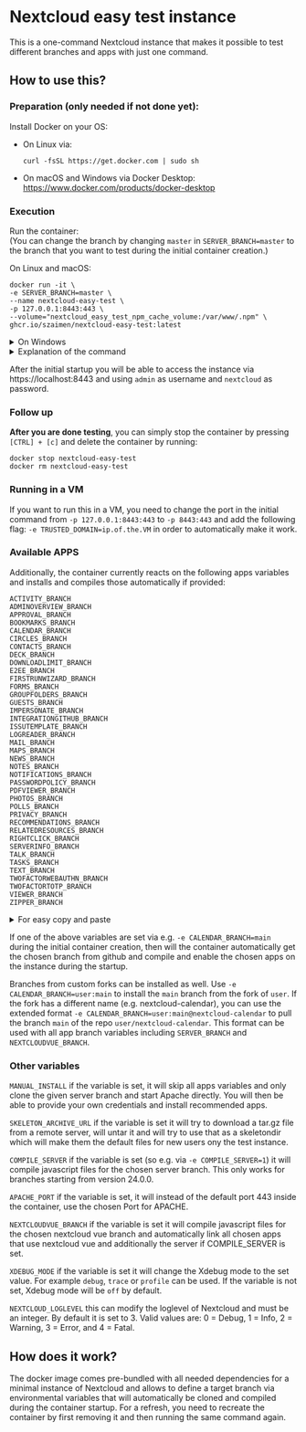 # Nextcloud easy test instance
This is a one-command Nextcloud instance that makes it possible to test different branches and apps with just one command.

## How to use this?

### Preparation (only needed if not done yet):
Install Docker on your OS:
- On Linux via:
    ```shell
    curl -fsSL https://get.docker.com | sudo sh
    ```
- On macOS and Windows via Docker Desktop:
https://www.docker.com/products/docker-desktop 

### Execution
Run the container:  
(You can change the branch by changing `master` in `SERVER_BRANCH=master` to the branch that you want to test during the initial container creation.)

On Linux and macOS:
```
docker run -it \
-e SERVER_BRANCH=master \
--name nextcloud-easy-test \
-p 127.0.0.1:8443:443 \
--volume="nextcloud_easy_test_npm_cache_volume:/var/www/.npm" \
ghcr.io/szaimen/nextcloud-easy-test:latest
```

<details>
<summary>On Windows</summary>

```
docker run -it ^
-e SERVER_BRANCH=master ^
--name nextcloud-easy-test ^
-p 127.0.0.1:8443:443 ^
--volume="nextcloud_easy_test_npm_cache_volume:/var/www/.npm" ^
ghcr.io/szaimen/nextcloud-easy-test:latest
```

</details>

<details>
<summary>Explanation of the command</summary>

`docker run -it`  
This command creates a new docker container.

`-e SERVER_BRANCH=master`  
This inserts the environment variable `SERVER_BRANCH` into the container and sets it to the value `master`. 

`--name nextcloud-easy-test`  
This gives the container a distinct name `nextcloud-easy-test` so that you are able to easily run other docker commands on the container.

`-p 127.0.0.1:8443:443`  
This makes the container listen on `localhost` and maps the host port `8443` to the container port `443` so that you are able to access the container by opening https://localhost:8443.

`--volume="nextcloud_easy_test_npm_cache_volume:/var/www/.npm"`
This stores the npm cache in a docker volume so that compiling apps takes less time from the second time. You can clean it with `sudo docker volume rm nextcloud_easy_test_npm_cache_volume`.

`ghcr.io/szaimen/nextcloud-easy-test:latest`  
This is the image name that you will use as base for the container. `latest` is the tag that will be used.

---

</details>

After the initial startup you will be able to access the instance via https://localhost:8443 and using `admin` as username and `nextcloud` as password.

### Follow up

**After you are done testing**, you can simply stop the container by pressing `[CTRL] + [c]` and delete the container by running:
```
docker stop nextcloud-easy-test
docker rm nextcloud-easy-test
```

### Running in a VM
If you want to run this in a VM, you need to change the port in the initial command from `-p 127.0.0.1:8443:443` to `-p 8443:443` and add the following flag: `-e TRUSTED_DOMAIN=ip.of.the.VM` in order to automatically make it work.

### Available APPS
Additionally, the container currently reacts on the following apps variables and installs and compiles those automatically if provided:
```
ACTIVITY_BRANCH
ADMINOVERVIEW_BRANCH
APPROVAL_BRANCH
BOOKMARKS_BRANCH
CALENDAR_BRANCH
CIRCLES_BRANCH
CONTACTS_BRANCH
DECK_BRANCH
DOWNLOADLIMIT_BRANCH
E2EE_BRANCH
FIRSTRUNWIZARD_BRANCH
FORMS_BRANCH
GROUPFOLDERS_BRANCH
GUESTS_BRANCH
IMPERSONATE_BRANCH
INTEGRATIONGITHUB_BRANCH
ISSUTEMPLATE_BRANCH
LOGREADER_BRANCH
MAIL_BRANCH
MAPS_BRANCH
NEWS_BRANCH
NOTES_BRANCH
NOTIFICATIONS_BRANCH
PASSWORDPOLICY_BRANCH
PDFVIEWER_BRANCH
PHOTOS_BRANCH
POLLS_BRANCH
PRIVACY_BRANCH
RECOMMENDATIONS_BRANCH
RELATEDRESOURCES_BRANCH
RIGHTCLICK_BRANCH
SERVERINFO_BRANCH
TALK_BRANCH
TASKS_BRANCH
TEXT_BRANCH
TWOFACTORWEBAUTHN_BRANCH
TWOFACTORTOTP_BRANCH
VIEWER_BRANCH
ZIPPER_BRANCH
```

<details>
<summary>For easy copy and paste</summary>

```
-e ACTIVITY_BRANCH=master \
-e ADMINOVERVIEW_BRANCH=main \
-e APPROVAL_BRANCH=main \
-e BOOKMARKS_BRANCH=master \
-e CALENDAR_BRANCH=main \
-e CIRCLES_BRANCH=master \
-e CONTACTS_BRANCH=main \
-e DECK_BRANCH=main \
-e DOWNLOADLIMIT_BRANCH=master \
-e E2EE_BRANCH=master \
-e FIRSTRUNWIZARD_BRANCH=master \
-e FORMS_BRANCH=main \
-e GROUPFOLDERS_BRANCH=master \
-e GUESTS_BRANCH=master \
-e IMPERSONATE_BRANCH=master \
-e INTEGRATIONGITHUB_BRANCH=main \
-e ISSUTEMPLATE_BRANCH=master \
-e LOGREADER_BRANCH=master \
-e MAIL_BRANCH=main \
-e MAPS_BRANCH=master \
-e NEWS_BRANCH=master \
-e NOTES_BRANCH=main \
-e NOTIFICATIONS_BRANCH=master \
-e PASSWORDPOLICY_BRANCH=master \
-e PDFVIEWER_BRANCH=master \
-e PHOTOS_BRANCH=master \
-e POLLS_BRANCH=master \
-e PRIVACY_BRANCH=master \
-e RECOMMENDATIONS_BRANCH=master \
-e RELATEDRESOURCES_BRANCH=master \
-e RIGHTCLICK_BRANCH=master \
-e SERVERINFO_BRANCH=master \
-e TALK_BRANCH=master \
-e TASKS_BRANCH=master \
-e TEXT_BRANCH=main \
-e TWOFACTORWEBAUTHN_BRANCH=main \
-e TWOFACTORTOTP_BRANCH=master \
-e VIEWER_BRANCH=master \
-e ZIPPER_BRANCH=main \
```

</details>

If one of the above variables are set via e.g. `-e CALENDAR_BRANCH=main` during the initial container creation, then will the container automatically get the chosen branch from github and compile and enable the chosen apps on the instance during the startup.

Branches from custom forks can be installed as well. Use `-e CALENDAR_BRANCH=user:main` to install the `main` branch from the fork of `user`. If the fork has a different name (e.g. nextcloud-calendar), you can use the extended format `-e CALENDAR_BRANCH=user:main@nextcloud-calendar` to pull the branch `main` of the repo `user/nextcloud-calendar`. This format can be used with all app branch variables including `SERVER_BRANCH` and `NEXTCLOUDVUE_BRANCH`.

### Other variables
`MANUAL_INSTALL` if the variable is set, it will skip all apps variables and only clone the given server branch and start Apache directly. You will then be able to provide your own credentials and install recommended apps.

`SKELETON_ARCHIVE_URL` if the variable is set it will try to download a tar.gz file from a remote server, will untar it and will try to use that as a skeletondir which will make them the default files for new users ony the test instance.

`COMPILE_SERVER` if the variable is set (so e.g. via `-e COMPILE_SERVER=1`) it will compile javascript files for the chosen server branch. This only works for branches starting from version 24.0.0.

`APACHE_PORT` if the variable is set, it will instead of the default port 443 inside the container, use the chosen Port for APACHE.

`NEXTCLOUDVUE_BRANCH` if the variable is set it will compile javascript files for the chosen nextcloud vue branch and automatically link all chosen apps that use nextcloud vue and additionally the server if COMPILE_SERVER is set.

`XDEBUG_MODE` if the variable is set it will change the Xdebug mode to the set value. For example `debug`, `trace` or `profile` can be used. If the variable is not set, Xdebug mode will be `off` by default.

`NEXTCLOUD_LOGLEVEL` this can modify the loglevel of Nextcloud and must be an integer. By default it is set to 3. Valid values are: 0 = Debug, 1 = Info, 2 = Warning, 3 = Error, and 4 = Fatal.

## How does it work?
The docker image comes pre-bundled with all needed dependencies for a minimal instance of Nextcloud and allows to define a target branch via environmental variables that will automatically be cloned and compiled during the container startup. For a refresh, you need to recreate the container by first removing it and then running the same command again.
